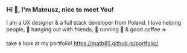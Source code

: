 ### Hi 👋, I'm Mateusz, nice to meet You!
I am a UX designer & a full stack developer from Poland.  I love helping people, 🤝 hanging out with friends, 👋 running 🏃 & good coffee ☕

take a look at my portfolio!
https://matb85.github.io/portfolio/

<!--
**Matb85/Matb85** is a ✨ _special_ ✨ repository because its `README.md` (this file) appears on your GitHub profile.

Here are some ideas to get you started:

- 🔭 I’m currently working on ...
- 🌱 I’m currently learning ...
- 👯 I’m looking to collaborate on ...
- 🤔 I’m looking for help with ...
- 💬 Ask me about ...
- 📫 How to reach me: ...
- 😄 Pronouns: ...
- ⚡ Fun fact: ...
-->
